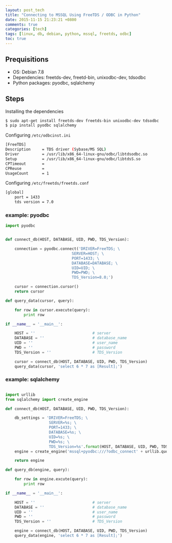 ```yaml
---
layout: post_tech
title: "Connecting to MSSQL Using FreeTDS / ODBC in Python"
date: 2015-11-15 21:23:21 +0800
comments: true
categories: [tech]
tags: [linux, db, debian, python, mssql, freetds, odbc]
toc: true
---
```


## Prequisitions

- OS: Debian 7.8
- Dependencies: freetds-dev, freetd-bin, unixodbc-dev, tdsodbc
- Python packages: pyodbc, sqlalchemy

## Steps

Installing the dependencies

```bash
$ sudo apt-get install freetds-dev freetds-bin unixodbc-dev tdsodbc
$ pip install pyodbc sqlalchemy
```

Configuring `/etc/odbcinst.ini`

```bash /etc/odbcinst.ini
[FreeTDS]
Description     = TDS driver (Sybase/MS SQL)
Driver          = /usr/lib/x86_64-linux-gnu/odbc/libtdsodbc.so
Setup           = /usr/lib/x86_64-linux-gnu/odbc/libtdsS.so
CPTimeout       =
CPReuse         =
UsageCount      = 1
```

Configuring `/etc/freetds/freetds.conf`

```bash /etc/freetds/freetds.conf
[global]
    port = 1433
    tds version = 7.0
```

### example: pyodbc

```python
import pyodbc


def connect_db(HOST, DATABASE, UID, PWD, TDS_Version):

    connection = pyodbc.connect('DRIVER=FreeTDS; \
                             SERVER=HOST; \
                             PORT=1433; \
                             DATABASE=DATABASE; \
                             UID=UID; \
                             PWD=PWD; \
                             TDS_Version=8.0;')

    cursor = connection.cursor()
    return cursor

def query_data(cursor, query):

    for row in cursor.execute(query):
        print row

if __name__ = '__main__':

    HOST = ''                         # server
    DATABASE = ''                     # database_name
    UID = ''                          # user_name
    PWD = ''                          # password
    TDS_Version = ''                  # TDS_Version

    cursor = connect_db(HOST, DATABASE, UID, PWD, TDS_Version)
    query_data(cursor, 'select 6 * 7 as [Result];')

```

### example: sqlalchemy


```python

import urllib
from sqlalchemy import create_engine

def connect_db(HOST, DATABASE, UID, PWD, TDS_Version):

    db_settings = 'DRIVER=FreeTDS; \
                   SERVER=%s; \
                   PORT=1433; \
                   DATABASE=%s; \
                   UID=%s; \
                   PWD=%s; \
                   TDS_Version=%s'.format(HOST, DATABASE, UID, PWD, TDS_Version)
    engine = create_engine('mssql+pyodbc:///?odbc_connect' + urllib.quote_plus(db_settings))

    return engine

def query_db(engine, query):

    for row in engine.excute(query):
        print row

if __name__ = '__main__':

    HOST = ''                         # server
    DATABASE = ''                     # database_name
    UID = ''                          # user_name
    PWD = ''                          # password
    TDS_Version = ''                  # TDS_Version

    engine = connect_db(HOST, DATABASE, UID, PWD, TDS_Version)
    query_data(engine, 'select 6 * 7 as [Result];')
```
